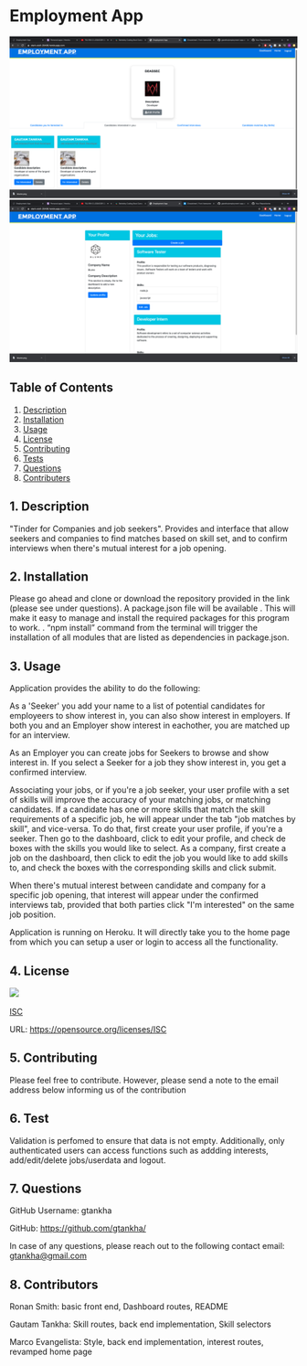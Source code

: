 # Employment App

![Screenshot 1](/assets/images/screenshot1.png?raw=true) 
![Screenshot 2](/assets/images/screenshot2.png?raw=true) 
  ## Table of Contents

  1. [Description](#description)
  2. [Installation](#installation)
  3. [Usage](#usage)
  4. [License](#license)
  5. [Contributing](#contributing)
  6. [Tests](#tests)
  7. [Questions](#questions)
  8. [Contributers](#contributters)


  <a name="description"></a>
  ## 1. Description

  "Tinder for Companies and job seekers". Provides and interface that allow seekers and companies to find matches based on skill set, and to confirm interviews when there's mutual interest for a job opening.
 
  <a name="installation"></a> 
  ## 2. Installation

 Please go ahead and clone or download the repository provided in the link (please see under questions).  A package.json file will be available . This will make it easy to manage and install the required packages for this program to work. . “npm install” command from the terminal will trigger the installation of all modules that are listed as dependencies in package.json.

  <a name="usage"></a> 
  ## 3. Usage
  
  Application provides the ability to do the following: 

  As a 'Seeker' you add your name to a list of potential candidates for employeers to show interest in, you can also show interest in employers. If both you and an Employer show  interest in eachother, you are matched up for an interview.
  
  As an Employer you can create jobs for Seekers to browse and show interest in. If you select a Seeker for a job they show interest in, you get a confirmed interview.
  
  Associating your jobs, or if you're a job seeker, your user profile with a set of skills will improve the accuracy of your matching jobs, or matching candidates. If a candidate has one or more skills that match the skill requirements of a specific job, he will appear under the tab "job matches by skill", and vice-versa. To do that, first create your user profile, if you're a seeker. Then go to the dashboard, click to edit your profile, and check de boxes with the skills you would like to select. As a company, first create a job on the dashboard, then click to edit the job you would like to add skills to, and check the boxes with the corresponding skills and click submit.
  
  When there's mutual interest between candidate and company for a specific job opening, that interest will appear under the confirmed interviews tab, provided that both parties click "I'm interested" on the same job position.

  Application is running on Heroku. It will directly take you to the home page from which you can setup a user or login to access all the functionality.

  <a name="license"></a> 
  ## 4. License
   ![](https://img.shields.io/badge/License-ISC-blue.svg)
  
  [ISC](https://opensource.org/licenses/ISC)

  URL: https://opensource.org/licenses/ISC

  <a name="contributing"></a>
  ## 5. Contributing
    
  Please feel free to contribute. However, please send a note to the email address below informing us of the contribution

  <a name="tests"></a> 
  ## 6. Test
      
  Validation is perfomed to ensure that data is not empty. Additionally, only authenticated users can access functions such as addding interests, add/edit/delete jobs/userdata and logout.

  <a name="questions"></a> 
  ## 7. Questions
  
  GitHub Username: gtankha

  GitHub: https://github.com/gtankha/
  
  In case of any questions, please reach out to the following contact email: gtankha@gmail.com
  
   <a name="contributers"></a> 
  ## 8. Contributors
  Ronan Smith: basic front end, Dashboard routes, README
  
  Gautam Tankha: Skill routes, back end implementation, Skill selectors
  
  Marco Evangelista: Style, back end implementation, interest routes, revamped home page



